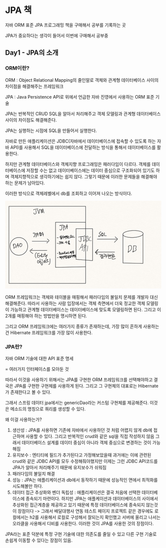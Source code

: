 # JPA 책

자바 ORM 표준 JPA 프로그래밍 책을 구매해서 공부를 기록하는 곳

JPA가 중요하다는 생각이 들어서 이번에 구매해서 공부중



## Day1 - JPA의 소개

### ORM이란?

ORM : Object Relational Mapping의 줄인말로 객체와 관계형 데이터베이스 사이의 차이점을 해결해주는 프레임워크

JPA : Java Persistence API로 위에서 언급한 자바 진영에서 사용하는 ORM 표준 기술



JPA는 반복적인 CRUD SQL을 알아서 처리해주고 객체 모델링과 관계형 데이터베이스 사이의 차이점도 해결해준다.

JPA는 실행하는 시점에 SQL을 만들어서 실행한다.



자바로 만든 애플리케이션은 JDBC(자바에서 데이터베이스에 접속할 수 있도록 하는 자바 API)를 사용해서 SQL을 데이터베이스에 전달하는 방식을 통해서 데이터베이스를 활용한다.

하지만 관계형 데이터베이스와 객체지향 프로그래밍은 패러다임이 다르다. 객체를 데이터베이스에 저장할 수는 없고 데이터베이스에는 데이터 중심으로 구조화되어 있기도 하며 객체지향적으로 생각하기에는 쉽지 않다. 그렇기 때문에 이러한 문제들을 해결해야 하는 문제가 남아있다.

이러한 방식으로 객체레벨에서 db를 조회하고 이어져 나오는 방식이다.

![JPA의 사용 흐름](.gitbook/assets/image.png)

ORM 프레임워크는 객체와 테이블을 매핑해서 패러다임의 불일치 문제를 개발자 대신 해결해준다. 따라서 사용하는 사람 입장에서는 객체 측면에서 더욱 정교한 객체 모델링이 가능하고 관계형 데이터베이스는 데이터베이스에 맞도록 모델링하면 된다. 그리고 이 2개를 매핑해야 하는 방법만을 명시하면 된다.&#x20;

그리고 ORM 프레임워크에는 여러가지 종류가 존재하는데, 가장 많이 흔하게 사용하는건 Hibernate 프레임워크를 가장 많이 사용한다.



### JPA란?

자바 ORM 기술에 대한 API 표준 명세

\= 여러가지 인터페이스를 모아둔 것

따라서 이것을 사용하기 위해서는 JPA를 구현한 ORM 프레임워크를 선택해야하고 결국은 JPA를 구현한 구현체를 사용하게 된다. 그리고 그 구현체의 대표로는 Hibernate가 존재한다고 볼 수 있다.

그래서 스프링 데이터 jpa에서는 genericDao라는 커스텀 구현체를 제공해준다. 이것은 메소드의 명칭으로 쿼리를 생성할 수 있다.



왜 이걸 사용하는가?

1. 생산성 : JPA를 사용하면 기존에 자바에서 사용하던 것 처럼 어렵지 않게 db에 접근하며 사용할 수 있다. 그리고 반복적인 crud와 같은 sql을 직접 작성하지 않음 그래서 데이터베이스 설계를 데이터 중심이 아니라 객체 중심으로 변경하는 것이 가능해짐
2. 유지보수 : 엔티티에 필드가 추가된다고 가정해보았을때 과거에는 이에 관련된 crud와 같은 JDBC API를 모두 수정해줘야했지만 이제는 그런 JDBC API코드를 JPA가 알아서 처리해주기 때문에 유지보수가 쉬워짐
3. 패러다임의 불일치 해결
4. 성능 : JPA는 애플리케이션과 db에서 동작하기 때문에 성능적인 면에서 최적화를 시도해볼만 하다.
5. 데이터 접근 추상화와 벤더 독립성 : 애플리케이션은 결국 처음에 선택한 데이터베이스에 종속되기 마련이다. 하지만 JPA는 애플케이션과 데이터베이스의 사이에서 추상화된 접근계층을 제공하고 있기 때문에 특정 데이터베이스에 종속되지 않는것이 장점이다 -> 그래서 배달대행사 연동 테스트 페이지 프로젝트 같은 경우에도 로컬에서는 h2를 사용해서 로컬로 구성해서 잘되는지 확인했고 서버에 올리고 나서는 오라클을 사용해서 디비를 사용한다. 이러한 것이 JPA를 사용한 것의 장점이다.

JPA라는 표준 덕분에 특정 구현 기술에 대한 의존도를 줄일 수 있고 다른 구현 기술로 손쉽게 이동할 수 있다는 장점이 있음.



